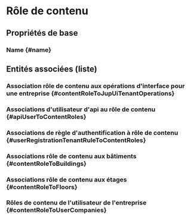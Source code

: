 <!--- THIS FILE IS GENERATED PLEASE DO NOT EDIT IT DIRECTLY --->
# Rôle de contenu



## Propriétés de base

### Name {#name}
        




## Entités associées (liste)

### Association rôle de contenu aux opérations d'interface pour une entreprise {#contentRoleToJupUiTenantOperations}
        

### Associations d'utilisateur d'api au rôle de contenu {#apiUserToContentRoles}
        

### Associations de règle d'authentification à rôle de contenu {#userRegistrationTenantRuleToContentRoles}
        

### Associations rôle de contenu aux bâtiments {#contentRoleToBuildings}
        

### Associations rôle de contenu aux étages {#contentRoleToFloors}
        

### Rôles de contenu de l'utilisateur de l'entreprise {#contentRoleToUserCompanies}
        




